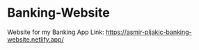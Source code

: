 # Banking-Website
Website for my Banking App
Link:
https://asmir-pljakic-banking-website.netlify.app/
